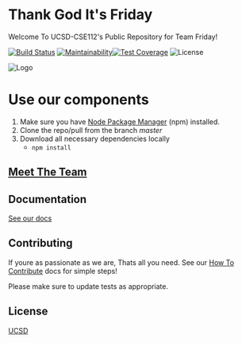 # Thank God It's Friday
Welcome To UCSD-CSE112's Public Repository for Team Friday!

[![Build Status](https://travis-ci.com/ucsd-cse112/team13.svg?branch=master)](https://travis-ci.com/ucsd-cse112/team13)
[![Maintainability](https://api.codeclimate.com/v1/badges/a99a88d28ad37a79dbf6/maintainability)](https://https://codeclimate.com/github/ucsd-cse112/team13/maintainability)[![Test Coverage](https://api.codeclimate.com/v1/badges/c46bd5e7fe5cc18e9541/test_coverage)](https://codeclimate.com/github/ucsd-cse112/team13/test_coverage)
![License](https://img.shields.io/badge/License-MIT-yellow.svg)

![Logo](https://github.com/ucsd-cse112/team13/blob/master/res/logo.png)

# Use our components
1. Make sure you have [Node Package Manager](https://nodejs.org/en/download/) (npm) installed.
2. Clone the repo/pull from the branch *master*
3. Download all necessary dependencies locally
	- `npm install`

## [Meet The Team](https://github.com/ucsd-cse112/team13/blob/master/teamProfile.html)

## Documentation
[See our docs](https://drive.google.com/open?id=10RPfh2c-1xePoPe4ytpX2LaDlBoi1_Dy)

## Contributing
If youre as passionate as we are, Thats all you need. 
See our [How To Contribute](./CONTRIBUTING.md) docs for simple steps!


Please make sure to update tests as appropriate.

## License
[UCSD]()